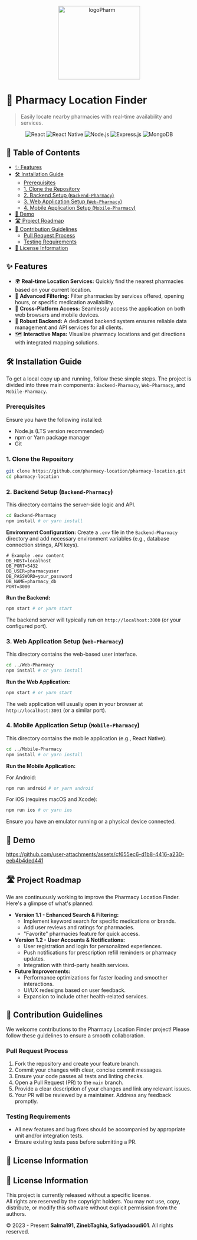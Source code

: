 <p align="center">
<img width="222" height="199" alt="logoPharm" src="https://github.com/user-attachments/assets/51e4c130-dec2-4d90-9489-8f5b9e7b4aab" />
</p>

# 📍 Pharmacy Location Finder

> Easily locate nearby pharmacies with real-time availability and services.


<p align="center">
  <img src="https://img.shields.io/badge/React-18.2.0-20232A?logo=react&logoColor=61DAFB" alt="React"/>
  <img src="https://img.shields.io/badge/React%20Native-0.72.0-20232A?logo=react&logoColor=61DAFB" alt="React Native"/>
  <img src="https://img.shields.io/badge/Node.js-18.16.0-339933?logo=nodedotjs&logoColor=white" alt="Node.js"/>
  <img src="https://img.shields.io/badge/Express.js-4.18.2-000000?logo=express&logoColor=white" alt="Express.js"/>
  <img src="https://img.shields.io/badge/MongoDB-6.0-47A248?logo=mongodb&logoColor=white" alt="MongoDB"/>
</p>

## 📑 Table of Contents

- [✨ Features](#-features)  
- [🛠️ Installation Guide](#️-installation-guide)  
  - [Prerequisites](#prerequisites)  
  - [1. Clone the Repository](#1-clone-the-repository)  
  - [2. Backend Setup (`Backend-Pharmacy`)](#2-backend-setup-backend-pharmacy)  
  - [3. Web Application Setup (`Web-Pharmacy`)](#3-web-application-setup-web-pharmacy)  
  - [4. Mobile Application Setup (`Mobile-Pharmacy`)](#4-mobile-application-setup-mobile-pharmacy)  
- [🚀 Demo](#-demo)  
- [🛣️ Project Roadmap](#️-project-roadmap)  
- [🤝 Contribution Guidelines](#-contribution-guidelines)  
  - [Pull Request Process](#pull-request-process)  
  - [Testing Requirements](#testing-requirements)  
- [📝 License Information](#-license-information)  


## ✨ Features

*   🌍 **Real-time Location Services:** Quickly find the nearest pharmacies based on your current location.
*   🔎 **Advanced Filtering:** Filter pharmacies by services offered, opening hours, or specific medication availability.
*   📱 **Cross-Platform Access:** Seamlessly access the application on both web browsers and mobile devices.
*   🚀 **Robust Backend:** A dedicated backend system ensures reliable data management and API services for all clients.
*   🗺️ **Interactive Maps:** Visualize pharmacy locations and get directions with integrated mapping solutions.


## 🛠️ Installation Guide

To get a local copy up and running, follow these simple steps. The project is divided into three main components: `Backend-Pharmacy`, `Web-Pharmacy`, and `Mobile-Pharmacy`.

### Prerequisites

Ensure you have the following installed:

*   Node.js (LTS version recommended)
*   npm or Yarn package manager
*   Git

### 1. Clone the Repository

```bash
git clone https://github.com/pharmacy-location/pharmacy-location.git
cd pharmacy-location
```

### 2. Backend Setup (`Backend-Pharmacy`)

This directory contains the server-side logic and API.

```bash
cd Backend-Pharmacy
npm install # or yarn install
```

**Environment Configuration:**
Create a `.env` file in the `Backend-Pharmacy` directory and add necessary environment variables (e.g., database connection strings, API keys).

```
# Example .env content
DB_HOST=localhost
DB_PORT=5432
DB_USER=pharmacyuser
DB_PASSWORD=your_password
DB_NAME=pharmacy_db
PORT=3000
```

**Run the Backend:**

```bash
npm start # or yarn start
```

The backend server will typically run on `http://localhost:3000` (or your configured port).

### 3. Web Application Setup (`Web-Pharmacy`)

This directory contains the web-based user interface.

```bash
cd ../Web-Pharmacy
npm install # or yarn install
```

**Run the Web Application:**

```bash
npm start # or yarn start
```

The web application will usually open in your browser at `http://localhost:3001` (or a similar port).

### 4. Mobile Application Setup (`Mobile-Pharmacy`)

This directory contains the mobile application (e.g., React Native).

```bash
cd ../Mobile-Pharmacy
npm install # or yarn install
```

**Run the Mobile Application:**

For Android:

```bash
npm run android # or yarn android
```

For iOS (requires macOS and Xcode):

```bash
npm run ios # or yarn ios
```

Ensure you have an emulator running or a physical device connected.


## 🚀 Demo



https://github.com/user-attachments/assets/cf655ec6-d1b8-4416-a230-eeb4b4ded441



## 🛣️ Project Roadmap

We are continuously working to improve the Pharmacy Location Finder. Here's a glimpse of what's planned:

*   **Version 1.1 - Enhanced Search & Filtering:**
    *   Implement keyword search for specific medications or brands.
    *   Add user reviews and ratings for pharmacies.
    *   "Favorite" pharmacies feature for quick access.
*   **Version 1.2 - User Accounts & Notifications:**
    *   User registration and login for personalized experiences.
    *   Push notifications for prescription refill reminders or pharmacy updates.
    *   Integration with third-party health services.
*   **Future Improvements:**
    *   Performance optimizations for faster loading and smoother interactions.
    *   UI/UX redesigns based on user feedback.
    *   Expansion to include other health-related services.


## 🤝 Contribution Guidelines

We welcome contributions to the Pharmacy Location Finder project! Please follow these guidelines to ensure a smooth collaboration.


### Pull Request Process

1.  Fork the repository and create your feature branch.
2.  Commit your changes with clear, concise commit messages.
3.  Ensure your code passes all tests and linting checks.
4.  Open a Pull Request (PR) to the `main` branch.
5.  Provide a clear description of your changes and link any relevant issues.
6.  Your PR will be reviewed by a maintainer. Address any feedback promptly.

### Testing Requirements

*   All new features and bug fixes should be accompanied by appropriate unit and/or integration tests.
*   Ensure existing tests pass before submitting a PR.


## 📝 License Information

## 📝 License Information

This project is currently released without a specific license.  
All rights are reserved by the copyright holders. You may not use, copy, distribute, or modify this software without explicit permission from the authors.

© 2023 - Present **Salma191, ZinebTaghia, Safiyadaoudi01**. All rights reserved.

